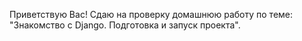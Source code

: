 ﻿Приветствую Вас!
Сдаю на проверку домашнюю работу по теме: "Знакомство с Django. Подготовка и запуск проекта".


